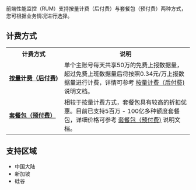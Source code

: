 前端性能监控（RUM）支持按量计费（后付费）与套餐包（预付费）两种方式，您可根据业务情况进行选择。

## 计费方式

<table>
	<tr>
		<th width=30%>计费方式</th>
		<th width=70%>说明</th>
	</tr>
			<tr>
			<td><b><a href="https://cloud.tencent.com/document/product/1464/61491">按量计费（后付费)</a></b></td>
				<td>单个主账号每天共享50万的免费上报数据量，超过免费上班数据量后将按照0.34元/万上报数据量进行计费，详情可参考 <a href="https://cloud.tencent.com/document/product/1464/61491">按量计费（后付费)</a> 说明文档。</td>
			</tr>
			<tr>
			<td><b><a href="https://cloud.tencent.com/document/product/1464/84483">套餐包（预付费）</a></td>
				<td>相较于按量计费方式，套餐包具有较高的折扣优惠。目前已支持5百万 - 100亿多种额度套餐包，详细价格可参考 <a href="https://cloud.tencent.com/document/product/1464/84483">套餐包（预付费)</a> 说明文档。</td>
			</tr>
	</table>

## 支持区域

- 中国大陆 
- 新加坡
- 硅谷
